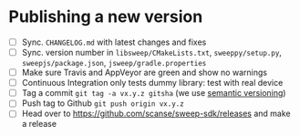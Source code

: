 # Publishing a new version

- [ ] Sync. `CHANGELOG.md` with latest changes and fixes
- [ ] Sync. version number in `libsweep/CMakeLists.txt`, `sweeppy/setup.py`, `sweepjs/package.json`, `jsweep/gradle.properties`
- [ ] Make sure Travis and AppVeyor are green and show no warnings
- [ ] Continuous Integration only tests dummy library: test with real device
- [ ] Tag a commit `git tag -a vx.y.z gitsha` (we use [semantic versioning](http://semver.org/))
- [ ] Push tag to Github `git push origin vx.y.z`
- [ ] Head over to https://github.com/scanse/sweep-sdk/releases and make a release
